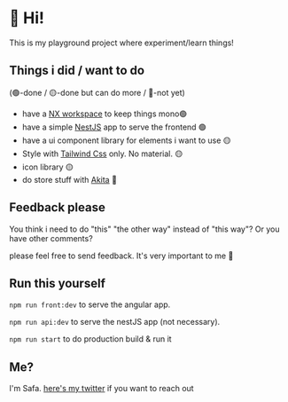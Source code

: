 

# 👋 Hi!

This is my playground project where experiment/learn things!

## Things i did / want to do
(🟢-done / 🟡-done but can do more / 🔴-not yet)
- have a [NX workspace](https://nx.dev/) to keep things mono🟢
- have a simple [NestJS](https://nestjs.com/) app to serve the frontend 🟢
- have a ui component library for elements i want to use 🟡
- Style with [Tailwind Css](https://tailwindcss.com/) only. No material. 🟡
- icon library 🟡
- do store stuff with [Akita](https://datorama.github.io/akita/) 🔴


## Feedback please 
You think i need to do "this" "the other way" instead of "this way"? Or you have other comments?
  
please feel free to send feedback. It's very important to me 🙂

## Run this yourself

`npm run front:dev` to serve the angular app.

`npm run api:dev` to serve the nestJS app (not necessary).

`npm run start` to do production build & run it

## Me?

I'm Safa. [here's my twitter](https://twitter.com/safa_akyuz) if you want to reach out


